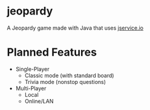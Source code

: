# jeopardy
A Jeopardy game made with Java that uses [jservice.io](http://jservice.io)

# Planned Features
- Single-Player
  - Classic mode (with standard board)
  - Trivia mode (nonstop questions)
- Multi-Player
  - Local
  - Online/LAN
